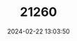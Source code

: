 ---
title: "21260"
category: "Syntheosciurus brochus"
draft: false
date: 2024-02-22 13:03:50
languages:
  English: ["Mountain Squirrel", "Neotropical Montane Squirrel", "Bangs's Mountain Squirrel"]
---